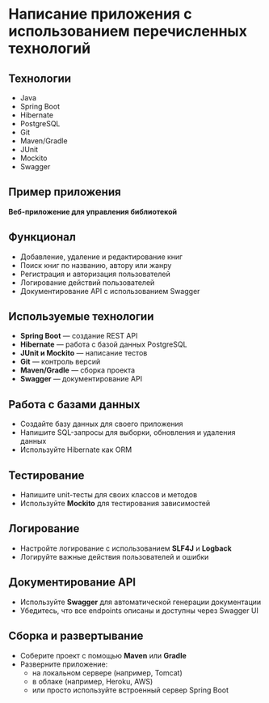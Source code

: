 # Написание приложения с использованием перечисленных технологий

## Технологии
- Java
- Spring Boot
- Hibernate
- PostgreSQL
- Git
- Maven/Gradle
- JUnit
- Mockito
- Swagger

## Пример приложения
**Веб-приложение для управления библиотекой**

## Функционал
- Добавление, удаление и редактирование книг
- Поиск книг по названию, автору или жанру
- Регистрация и авторизация пользователей
- Логирование действий пользователей
- Документирование API с использованием Swagger

## Используемые технологии
- **Spring Boot** — создание REST API
- **Hibernate** — работа с базой данных PostgreSQL
- **JUnit и Mockito** — написание тестов
- **Git** — контроль версий
- **Maven/Gradle** — сборка проекта
- **Swagger** — документирование API

## Работа с базами данных
- Создайте базу данных для своего приложения
- Напишите SQL-запросы для выборки, обновления и удаления данных
- Используйте Hibernate как ORM

## Тестирование
- Напишите unit-тесты для своих классов и методов
- Используйте **Mockito** для тестирования зависимостей

## Логирование
- Настройте логирование с использованием **SLF4J** и **Logback**
- Логируйте важные действия пользователей и ошибки

## Документирование API
- Используйте **Swagger** для автоматической генерации документации
- Убедитесь, что все endpoints описаны и доступны через Swagger UI

## Сборка и развертывание
- Соберите проект с помощью **Maven** или **Gradle**
- Разверните приложение:
    - на локальном сервере (например, Tomcat)
    - в облаке (например, Heroku, AWS)
    - или просто используйте встроенный сервер Spring Boot 